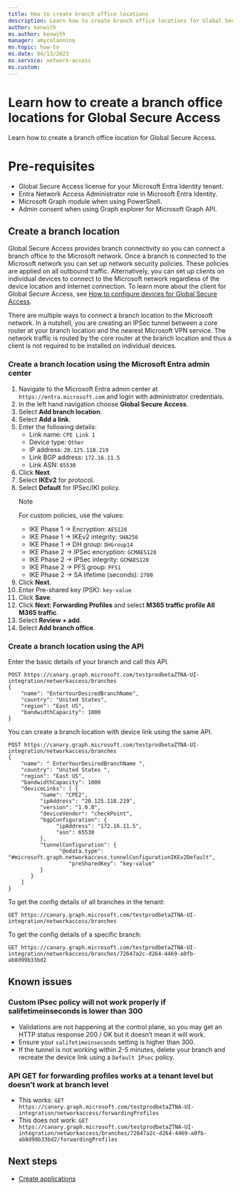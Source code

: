 ```yaml
---
title: How to create branch office locations
description: Learn how to create branch office locations for Global Secure Access.
author: kenwith
ms.author: kenwith
manager: amycolannino
ms.topic: how-to
ms.date: 04/13/2023
ms.service: network-access
ms.custom: 
---
```


# Learn how to create a branch office locations for Global Secure Access

Learn how to create a branch office location for Global Secure Access.

# Pre-requisites 
- Global Secure Access license for your Microsoft Entra Identity tenant.  
- Entra Network Access Administrator role in Microsoft Entra Identity.
- Microsoft Graph module when using PowerShell.
- Admin consent when using Graph explorer for Microsoft Graph API. 

## Create a branch location
Global Secure Access provides branch connectivity so you can connect a branch office to the Microsoft network. Once a branch is connected to the Microsoft network you can set up network security policies. These policies are applied on all outbound traffic. Alternatively, you can set up clients on individual devices to connect to the Microsoft network regardless of the device location and Internet connection. To learn more about the client for Global Secure Access, see [How to configure devices for Global Secure Access](how-to-configure-devices.md).

There are multiple ways to connect a branch location to the Microsoft network. In a nutshell, you are creating an IPSec tunnel between a core router at your branch location and the nearest Microsoft VPN service. The network traffic is routed by the core router at the branch location and thus a client is not required to be installed on individual devices.

### Create a branch location using the Microsoft Entra admin center

1. Navigate to the Microsoft Entra admin center at `https://entra.microsoft.com` and login with administrator credentials.
1. In the left hand navigation choose **Global Secure Access**.
1. Select **Add branch location**.
1. Select **Add a link**.
1. Enter the following details: 
    * Link name: `CPE Link 1` 
    * Device type: `Other`
    * IP address: `20.125.118.219` 
    * Link BGP address: `172.16.11.5` 
    * Link ASN: `65530`
1. Click **Next**. 
1. Select **IKEv2** for protocol.
1. Select **Default** for IPSec/IKI policy. 
    > [!NOTE]
    > For custom policies, use the values:
    > * IKE Phase 1 -> Encryption: `AES128`
    > * IKE Phase 1 -> IKEv2 integrity: `SHA256`
    > * IKE Phase 1 -> DH group: `DHGroup14`
    > * IKE Phase 2 -> IPSec encryption: `GCMAES128`
    > * IKE Phase 2 -> IPSec integrity: `GCMAES128`
    > * IKE Phase 2 -> PFS group: `PFS1`
    > * IKE Phase 2 -> SA lifetime (seconds): `2700`
1. Click **Next**. 
1. Enter Pre-shared key (PSK): `key-value`
1. Click **Save**.
1. Click **Next: Forwarding Profiles** and select **M365 traffic profile All M365 traffic**.
1. Select **Review + add**.
1. Select **Add branch office**. 

### Create a branch location using the API

Enter the basic details of your branch and call this API. 

```
POST https://canary.graph.microsoft.com/testprodbetaZTNA-UI-integration/networkaccess/branches 
{ 
    "name": "EnterYourDesiredBranchName", 
    "country": "United States", 
    "region": "East US", 
    "bandwidthCapacity": 1000 
}
```

You can create a branch location with device link using the same API.

```
POST https://canary.graph.microsoft.com/testprodbetaZTNA-UI-integration/networkaccess/branches 
{ 
    "name": " EnterYourDesiredBranchName ", 
    "country": "United States ", 
    "region": "East US", 
    "bandwidthCapacity": 1000 
    "deviceLinks": [ { 
          "name": "CPE2", 
          "ipAddress": "20.125.118.219", 
          "version": "1.0.0", 
          "deviceVendor": "checkPoint", 
          "bgpConfiguration": { 
               "ipAddress": "172.16.11.5", 
               "asn": 65530 
          }, 
          "tunnelConfiguration": { 
                "@odata.type": "#microsoft.graph.networkaccess.tunnelConfigurationIKEv2Default", 
                   "preSharedKey": "key-value" 
          } 
       } 
    ] 
}  
```

To get the config details of all branches in the tenant:

```
GET https://canary.graph.microsoft.com/testprodbetaZTNA-UI-integration/networkaccess/branches 
```

To get the config details of a specific branch:

```
GET https://canary.graph.microsoft.com/testprodbetaZTNA-UI-integration/networkaccess/branches/72647a2c-d264-4469-a0fb-ab8d99b33bd2  
```

## Known issues

### Custom IPsec policy will not work properly if salifetimeinseconds is lower than 300 
* Validations are not happening at the control plane, so you may get an HTTP status response 200 / OK but it doesn’t mean it will work. 
* Ensure your `salifetimeinseconds` setting is higher than 300. 
* If the tunnel is not working within 2-5 minutes, delete your branch and recreate the device link using a `Default IPsec` policy.

### API GET for forwarding profiles works at a tenant level but doesn’t work at branch level 
* This works: `GET https://canary.graph.microsoft.com/testprodbetaZTNA-UI-integration/networkaccess/forwardingProfiles`
* This does not work: `GET https://canary.graph.microsoft.com/testprodbetaZTNA-UI-integration/networkaccess/branches/72647a2c-d264-4469-a0fb-ab8d99b33bd2/forwardingProfiles`

## Next steps
<!-- Add a context sentence for the following links -->
- [Create applications](how-to-create-applications.md)

